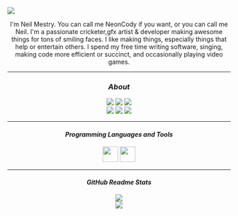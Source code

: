 [<img src="https://cdn.discordapp.com/attachments/638624243390611466/735122949832704040/xynox-banner.png">](https://arindamz.github.io/)

<div align = "center">

I'm Neil Mestry. You can call me NeonCody if you want, or you can call me Neil. I'm a passionate cricketer,gfx artist & developer making awesome things for tons of smiling faces. I like making things, especially things that help or entertain others. I spend my free time writing software, singing, making code more efficient or succinct, and occasionally playing video games.

</div>
<hr>
<div align = "center">

<!--Current Status-->

### <i> About </i>

<img src = "https://komarev.com/ghpvc/?username=NeonCody&style=flat-square"> 
<img src = "https://img.shields.io/endpoint?label=status&url=https://dev.discordprofiles.me/api/badge/status/575213773376192522&logo=discord&logoColor=white&style=flat-square"> 
<img src = "https://img.shields.io/endpoint?label=Playing&url=https://dev.discordprofiles.me/api/badge/playing/594853883742912512?vscode=false&logo=nintendo-switch&color=8A96E9&style=flat-square"> 
<br>
<img src = "https://img.shields.io/endpoint?url=https://dev.discordprofiles.me/api/badge/vscode/594853883742912512&style=flat-square"> 
<img src = "https://img.shields.io/endpoint?url=https://dev.discordprofiles.me/api/badge/intellij/594853883742912512"> 
<img src = "https://img.shields.io/endpoint?url=https://dev.discordprofiles.me/api/badge/spotify/594853883742912512&style=flat-square"> 
<hr>
<div align = "center">
<!--Programming lanuages and tools-->

#### <i> Programming Languages and Tools </i>
<img width="35px" src="https://cdn.discordapp.com/emojis/726744053198356530.png?v=1">
<img width="35px" src="https://cdn.discordapp.com/attachments/748808131865215004/772150093624508436/code512.png">
</div>
<hr>
<!--Github Readme Stats-->
<div align = "center">

#### <i> GitHub Readme Stats </i>
<img src = "https://github-readme-stats.vercel.app/api?username=NeonCody&&show_icons=true&title_color=#000000&icon_color=bb2acf&text_color=#000000&bg_color=151515"> 
<br>
<img src="https://github-readme-stats.vercel.app/api/top-langs/?username=NeonCody&layout=compact&count_private=true&langs_count=10&hide_border=true&title_color=0a0a0a&icon_color=0a0a0a&text_color=0a0a0a&bg_color=ffffff">

</div>
